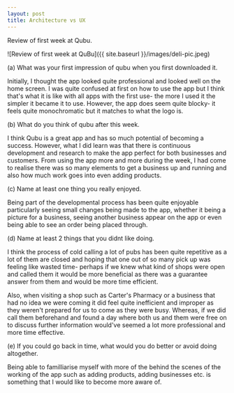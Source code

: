 ```yaml
---
layout: post
title: Architecture vs UX
---
```


Review of first week at Qubu.


![Review of first week at QuBu]({{ site.baseurl }}/images/deli-pic.jpeg)

(a) What was your first impression of qubu when you first downloaded it.

Initially, I  thought the app looked quite professional and looked well on the home screen. I was quite confused at first on how to use the app but I think that's what it is like with all apps with the first use- the more I used it the simpler it became it to use. However, the app does seem quite blocky- it feels quite monochromatic but it matches to what the logo is. 

(b) What do you think of qubu after this week.

I think Qubu is a great app and has so much potential of becoming a success. However, what I did learn was that there is continuous development and research to make the app perfect for both businesses and customers. From using the app more and more during the week, I had come to realise there was so many elements to get a business up and running and also how much work goes into even adding products.

(c) Name at least one thing you really enjoyed.

Being part of the developmental process has been quite enjoyable particularly seeing small changes being made to the app, whether it being a picture for a business, seeing another business appear on the app or even being able to see an order being placed through.

(d) Name at least 2 things that you didnt like doing.

I think the process of cold calling a lot of pubs has been quite repetitive as a lot of them are closed and hoping that one out of so many pick up was feeling like wasted time- perhaps if we knew what kind of shops were open and called them it would be more beneficial as there was a guarantee answer from them and would be more time efficient.

 Also, when visiting a shop such as Carter's Pharmacy or a business that had no idea we were coming it did feel quite inefficient and improper as they weren't prepared for us to come as they were busy. Whereas, if we did call them beforehand and found a day where both us and them were free on to discuss further information would've seemed a lot more professional and more time effective.

(e) If you could go back in time, what would you do better or avoid doing altogether.

Being able to familliarise myself with more of the behind the scenes of the working of the app such as adding products, adding businesses etc. is something that I would like to become more aware of.